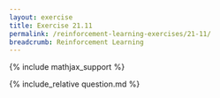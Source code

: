 ```yaml
---
layout: exercise
title: Exercise 21.11
permalink: /reinforcement-learning-exercises/21-11/
breadcrumb: Reinforcement Learning
---
```


{% include mathjax_support %}

<div><i class="arrow-up loader" data-chapter="reinforcement-learning-exercises" data-exercise="ex_11" data-rating="0"></i></div>
{% include_relative question.md %}
